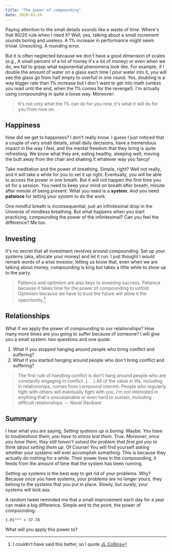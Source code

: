 ```yaml
---
title: "The power of compounding"
date: 2020-01-20
---
```


Paying attention to the small details sounds like a waste of time. Where's that 80/20 rule when I need it? Well, yes, talking about a small increment sounds boring and useless. A 1% increase in performance might seem trivial. Unexciting. A rounding error. 

But it is often neglected because we don't have a good dimension of scales (e.g., A small percent of a lot of money it's a lot of money) or even when we do, we fail to grasp what exponential phenomena look like. For example, if I double the amount of water on a glass each time I pour water into it, you will see the glass go from half empty to overfull in one round. Yes, doubling is a way bigger rate than 1% increase but I don't want to get into math (unless you read until the end, when the 1% comes for the revenge!). I'm actually using *compounding* in quite a loose way. Moreover:

> It's not only what the 1% can do for you now, it's what it will do for you from now on.

## Happiness

How did we get to happiness? I don't really know. I guess I just noticed that a couple of very small details, small daily decisions, have a tremendous impact in the way I feel, and the mental freedom that they bring is quite refreshing. We know what they are, eating healthy, sleeping well, moving the butt away from the chair and shaking it whatever way you fancy! 

Take meditation and the power of breathing. Simple, right? Well not really, and it will take a while for you to set it up right. Eventually, you will be able to access the power in one breath. But it will not happen the first time you sit for a session. You need to keep your mind on breath after breath, minute after minute of being present. What you need is a **system**. And you need **patience** for letting your system to do the work.

One mindful breath is inconsequential, just an infinitesimal drop in the Universe of mindless breathing. But what happens when you start practicing, compounding the power of the infinitesimal? Can you feel the difference? Me too. 

## Investing

It's no secret that all investment revolves around compounding. Set up your systems (aka, allocate your money) and let it run. I just thought I would remark words of a wise investor, letting us know that, even when we are talking about money, compounding is king but takes a little while to show up to the party.

> Patience and optimism are also keys to investing success. Patience because it takes time for the power of compounding to unfold. Optimism because we have to trust the future will allow it the opportunity.[^jcollins]

## Relationships

What if we apply the power of compounding to our relationships? How many more times are you going to suffer because of someone? I will give you a small system: two questions and one quote. 

1. What if you stopped hanging around people who bring conflict and suffering? 
2. What if you started hanging around people who don't bring conflict and suffering?

> The first rule of handling conflict is don't hang around people who are constantly engaging in conflict. (. . .) All of the value in life, including in relationships, comes from compound interest. People who regularly fight with others will eventually fight with you. I'm not interested in anything that's unsustainable or even hard to sustain, including difficult relationships. -- Naval Ravikant

## Summary

I hear what you are saying, *Setting systems up is boring*. Maybe. *You have to troubleshoot them, you have to stress test them*. True. *Moreover, once you have them, they still haven't solved the problem that first got you to think about setting them up*. Of Course! You will find yourself asking whether your systems will ever accomplish something. This is because they actually do nothing for a while. Their power lives in the compounding, it feeds from the amount of time that the system has been running.

Setting up systems is the best way to get rid of your problems. Why? Because once you have systems, your problems are no longer yours, they belong to the systems that you put in place. Slowly, but surely, your systems will kick ass.

A random tweet reminded me that a small improvement each day for a year can make a big difference. Simple and to the point, the power of compounding:

```
1.01³⁶⁵ ≈ 37.78
```

What will you apply this power to?


[^jcollins]: I couldn't have said this better, so I quote [JL Collins](https://jlcollinsnh.com/2018/06/07/stocks-part-xxxiii-optimism/)